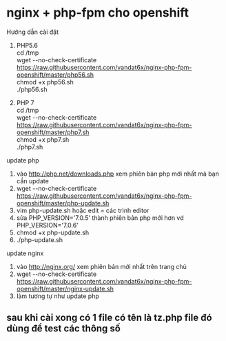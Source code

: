 # nginx + php-fpm cho openshift</br>
Hướng dẫn cài đặt</br>
1. PHP5.6</br>
cd /tmp</br>
wget --no-check-certificate https://raw.githubusercontent.com/vandat6x/nginx-php-fpm-openshift/master/php56.sh</br>
chmod +x php56.sh</br>
./php56.sh</br>

2. PHP 7</br>
cd /tmp</br>
wget --no-check-certificate https://raw.githubusercontent.com/vandat6x/nginx-php-fpm-openshift/master/php7.sh</br>
chmod +x php7.sh</br>
./php7.sh</br>

update php</br>
1. vào http://php.net/downloads.php xem phiên bản php mới nhất mà bạn cần update </br>
2. wget --no-check-certificate https://raw.githubusercontent.com/vandat6x/nginx-php-fpm-openshift/master/php-update.sh</br>
3. vim php-update.sh hoặc edit = các trình editor</br>
4. sửa PHP_VERSION='7.0.5' thành phiên bản php mới hơn vd PHP_VERSION='7.0.6'</br>
6. chmod +x php-update.sh</br>
7. ./php-update.sh</br>


update nginx</br>
1. vào http://nginx.org/ xem phiên bản mới nhất trên trang chủ</br>
2. wget --no-check-certificate https://raw.githubusercontent.com/vandat6x/nginx-php-fpm-openshift/master/nginx-update.sh</br>
3. làm tương tự như update php</br>

<h2> sau khi cài xong có 1 file có tên là tz.php file đó dùng để test các thông số </h2>


